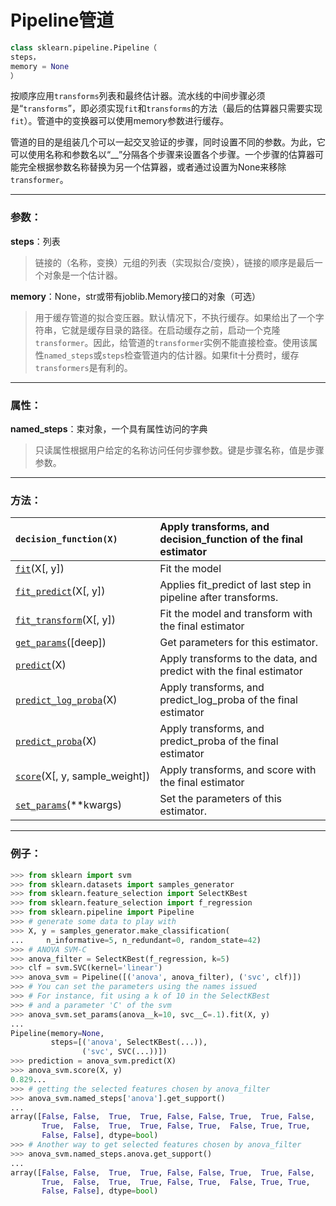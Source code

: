 # Pipeline管道

```py
class sklearn.pipeline.Pipeline（
steps，
memory = None 
）
```

按顺序应用`transforms`列表和最终估计器。流水线的中间步骤必须是“`transforms`”，即必须实现`fit`和`transforms`的方法（最后的估算器只需要实现`fit`）。管道中的变换器可以使用memory参数进行缓存。

管道的目的是组装几个可以一起交叉验证的步骤，同时设置不同的参数。为此，它可以使用名称和参数名以“\_\_”分隔各个步骤来设置各个步骤。一个步骤的估算器可能完全根据参数名称替换为另一个估算器，或者通过设置为None来移除`transformer`。

---

### 参数：

**steps**：列表

> 链接的（名称，变换）元组的列表（实现拟合/变换），链接的顺序是最后一个对象是一个估计器。

**memory**：None，str或带有joblib.Memory接口的对象（可选）

> 用于缓存管道的拟合变压器。默认情况下，不执行缓存。如果给出了一个字符串，它就是缓存目录的路径。在启动缓存之前，启动一个克隆`transformer`。因此，给管道的`transformer`实例不能直接检查。使用该属性`named_steps`或`steps`检查管道内的估计器。如果fit十分费时，缓存`transformers`是有利的。

---

### 属性：

**named\_steps**：束对象，一个具有属性访问的字典

> 只读属性根据用户给定的名称访问任何步骤参数。键是步骤名称，值是步骤参数。

---

### 方法：

| `decision_function(X)` | Apply transforms, and decision\_function of the final estimator |
| :--- | :--- |
| [`fit`](http://scikit-learn.org/stable/modules/generated/sklearn.pipeline.Pipeline.html#sklearn.pipeline.Pipeline.fit)\(X\[, y\]\) | Fit the model |
| [`fit_predict`](http://scikit-learn.org/stable/modules/generated/sklearn.pipeline.Pipeline.html#sklearn.pipeline.Pipeline.fit_predict)\(X\[, y\]\) | Applies fit\_predict of last step in pipeline after transforms. |
| [`fit_transform`](http://scikit-learn.org/stable/modules/generated/sklearn.pipeline.Pipeline.html#sklearn.pipeline.Pipeline.fit_transform)\(X\[, y\]\) | Fit the model and transform with the final estimator |
| [`get_params`](http://scikit-learn.org/stable/modules/generated/sklearn.pipeline.Pipeline.html#sklearn.pipeline.Pipeline.get_params)\(\[deep\]\) | Get parameters for this estimator. |
| [`predict`](http://scikit-learn.org/stable/modules/generated/sklearn.pipeline.Pipeline.html#sklearn.pipeline.Pipeline.predict)\(X\) | Apply transforms to the data, and predict with the final estimator |
| [`predict_log_proba`](http://scikit-learn.org/stable/modules/generated/sklearn.pipeline.Pipeline.html#sklearn.pipeline.Pipeline.predict_log_proba)\(X\) | Apply transforms, and predict\_log\_proba of the final estimator |
| [`predict_proba`](http://scikit-learn.org/stable/modules/generated/sklearn.pipeline.Pipeline.html#sklearn.pipeline.Pipeline.predict_proba)\(X\) | Apply transforms, and predict\_proba of the final estimator |
| [`score`](http://scikit-learn.org/stable/modules/generated/sklearn.pipeline.Pipeline.html#sklearn.pipeline.Pipeline.score)\(X\[, y, sample\_weight\]\) | Apply transforms, and score with the final estimator |
| [`set_params`](http://scikit-learn.org/stable/modules/generated/sklearn.pipeline.Pipeline.html#sklearn.pipeline.Pipeline.set_params)\(\*\*kwargs\) | Set the parameters of this estimator. |

---

###  例子：

```py
>>> from sklearn import svm
>>> from sklearn.datasets import samples_generator
>>> from sklearn.feature_selection import SelectKBest
>>> from sklearn.feature_selection import f_regression
>>> from sklearn.pipeline import Pipeline
>>> # generate some data to play with
>>> X, y = samples_generator.make_classification(
...     n_informative=5, n_redundant=0, random_state=42)
>>> # ANOVA SVM-C
>>> anova_filter = SelectKBest(f_regression, k=5)
>>> clf = svm.SVC(kernel='linear')
>>> anova_svm = Pipeline([('anova', anova_filter), ('svc', clf)])
>>> # You can set the parameters using the names issued
>>> # For instance, fit using a k of 10 in the SelectKBest
>>> # and a parameter 'C' of the svm
>>> anova_svm.set_params(anova__k=10, svc__C=.1).fit(X, y)
...                      
Pipeline(memory=None,
         steps=[('anova', SelectKBest(...)),
                ('svc', SVC(...))])
>>> prediction = anova_svm.predict(X)
>>> anova_svm.score(X, y)                        
0.829...
>>> # getting the selected features chosen by anova_filter
>>> anova_svm.named_steps['anova'].get_support()
... 
array([False, False,  True,  True, False, False, True,  True, False,
       True,  False,  True,  True, False, True,  False, True, True,
       False, False], dtype=bool)
>>> # Another way to get selected features chosen by anova_filter
>>> anova_svm.named_steps.anova.get_support()
... 
array([False, False,  True,  True, False, False, True,  True, False,
       True,  False,  True,  True, False, True,  False, True, True,
       False, False], dtype=bool)
```



